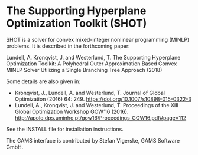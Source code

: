 # The Supporting Hyperplane Optimization Toolkit (SHOT)

SHOT is a solver for convex mixed-integer nonlinear programming (MINLP) problems. It is
described in the forthcoming paper:

Lundell, A. Kronqvist, J. and Westerlund, T. The Supporting Hyperplane Optimization Toolkit: A Polyhedral Outer Approximation Based 
Convex MINLP Solver Utilizing a Single Branching Tree Approach (2018)

Some details are also given in:

- Kronqvist, J., Lundell, A. and Westerlund, T. Journal of Global Optimization (2016) 64: 249. https://doi.org/10.1007/s10898-015-0322-3
- Lundell, A., Kronqvist, J. and Westerlund, T. Proceedings of the XIII Global Optimization Workshop GOW’16 (2016). http://apolo.dps.uminho.pt/gow16/Proceedings_GOW16.pdf#page=112

See the INSTALL file for installation instructions.

The GAMS interface is contributed by Stefan Vigerske, GAMS Software GmbH.
